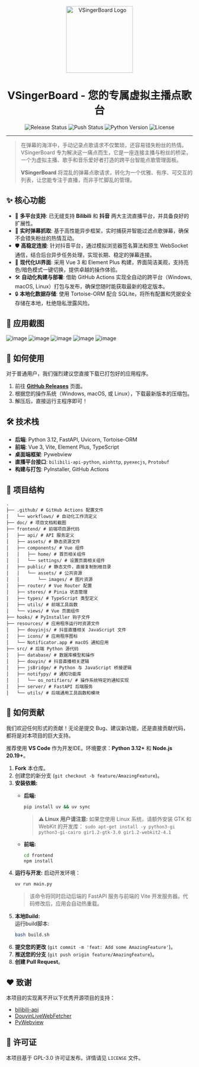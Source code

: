 <div align="center">
  <img src="doc/634-.jpg" width="180" height="180" alt="VSingerBoard Logo">
  <br>
</div>

<div align="center">

# VSingerBoard - 您的专属虚拟主播点歌台

![Release Status](https://github.com/zangxx66/VSingerBoard/actions/workflows/release.yml/badge.svg) ![Push Status](https://github.com/zangxx66/VSingerBoard/actions/workflows/push.yml/badge.svg) ![Python Version](https://img.shields.io/badge/python-3.12-blue.svg) ![License](https://img.shields.io/badge/license-GPL--3.0-green.svg)

</div>

---

> 在弹幕的海洋中，手动记录点歌请求不仅繁琐，还容易错失粉丝的热情。VSingerBoard 专为解决这一痛点而生，它是一座连接主播与粉丝的桥梁，一个为虚拟主播、歌手和音乐爱好者打造的跨平台智能点歌管理面板。
> 
> **VSingerBoard** 将混乱的弹幕点歌请求，转化为一个优雅、有序、可交互的列表，让您能专注于直播，而非手忙脚乱的管理。

## ✨ 核心功能

- 🎤 **多平台支持**: 已无缝支持 **Bilibili** 和 **抖音** 两大主流直播平台，并具备良好的扩展性。
- 🚀 **实时弹幕抓取**: 基于高性能异步框架，实时捕获并智能过滤点歌弹幕，确保不会错失粉丝的热情互动。
- 🛡️ **高稳定连接**: 针对抖音平台，通过模拟浏览器签名算法和原生 WebSocket 通信，结合后台异步任务处理，实现长期、稳定的弹幕连接。
- 🎨 **现代化UI界面**: 采用 Vue 3 和 Element Plus 构建，界面简洁美观，支持亮色/暗色模式一键切换，提供卓越的操作体验。
- 🛠️ **自动化构建与部署**: 借助 GitHub Actions 实现全自动的跨平台（Windows, macOS, Linux）打包与发布，确保您随时能获取最新的稳定版本。
- 🔒 **本地化数据存储**: 使用 Tortoise-ORM 配合 SQLite，将所有配置和凭据安全存储在本地，杜绝隐私泄露风险。

## 📸 应用截图

![image](doc/1.png)
![image](doc/2.png)
![image](doc/3.png)
![image](doc/4.png)
![image](doc/5.png)

## 🚀 如何使用

对于普通用户，我们强烈建议您直接下载已打包好的应用程序。

1.  前往 [**GitHub Releases**](https://github.com/zangxx66/VSingerBoard/releases/latest) 页面。
2.  根据您的操作系统（Windows, macOS, 或 Linux），下载最新版本的压缩包。
3.  解压后，直接运行主程序即可！

## 🛠️ 技术栈

- **后端**: Python 3.12, FastAPI, Uvicorn, Tortoise-ORM
- **前端**: Vue 3, Vite, Element Plus, TypeScript
- **桌面端框架**: Pywebview
- **直播平台接口**: `bilibili-api-python`, `aiohttp`, `pyexecjs`, `Protobuf`
- **构建与打包**: PyInstaller, GitHub Actions

## 📂 项目结构

```
.
├── .github/ # GitHub Actions 配置文件
│   └── workflows/ # 自动化工作流定义
├── doc/ # 项目文档和截图
├── frontend/ # 前端项目源代码
│   ├── api/ # API 服务定义
│   ├── assets/ # 静态资源文件
│   ├── components/ # Vue 组件
│   │   ├── home/ # 首页相关组件
│   │   └── settings/ # 设置页面相关组件
│   ├── public/ # 静态文件，直接复制到根目录
│   │   └── assets/ # 公共资源
│   │       └── images/ # 图片资源
│   ├── router/ # Vue Router 配置
│   ├── stores/ # Pinia 状态管理
│   ├── types/ # TypeScript 类型定义
│   ├── utils/ # 前端工具函数
│   └── views/ # Vue 页面组件
├── hooks/ # PyInstaller 钩子文件
├── resources/ # 应用程序运行时资源文件
│   ├── douyinjs/ # 抖音直播相关 JavaScript 文件
│   ├── icons/ # 应用程序图标
│   └── Notificator.app # macOS 通知应用
├── src/ # 后端 Python 源代码
│   ├── database/ # 数据库模型和操作
│   ├── douyin/ # 抖音直播相关逻辑
│   ├── jsBridge/ # Python 与 JavaScript 桥接逻辑
│   ├── notifypy/ # 通知功能库
│   │   └── os_notifiers/ # 操作系统特定的通知实现
│   ├── server/ # FastAPI 后端服务
│   └── utils/ # 后端通用工具函数和模块
```

## 🤝 如何贡献

我们欢迎任何形式的贡献！无论是提交 Bug、建议新功能，还是直接贡献代码，都将是对本项目的巨大支持。

推荐使用 **VS Code** 作为开发IDE。环境要求：**Python 3.12+** 和 **Node.js 20.19+**。

1.  **Fork** 本仓库。
2.  创建您的新分支 (`git checkout -b feature/AmazingFeature`)。
3.  **安装依赖:**
    - **后端:**
      ```bash
      pip install uv && uv sync
      ```
      > **⚠️ Linux 用户请注意:**
      > 如果您使用 Linux 系统，请额外安装 GTK 和 WebKit 的开发库：
      > `sudo apt-get install -y python3-gi python3-gi-cairo gir1.2-gtk-3.0 gir1.2-webkit2-4.1`

    - **前端:**
      ```bash
      cd frontend
      npm install
      ```
4.  **运行与开发:**
    启动开发环境：
    ```bash
    uv run main.py
    ```
    > 该命令将同时启动后端的 FastAPI 服务与前端的 Vite 开发服务器。代码修改后，应用会自动热重载。
5.  **本地Build:**  
    运行build脚本:  
    ```bash  
    bash build.sh
    ```  
6.  **提交您的更改** (`git commit -m 'feat: Add some AmazingFeature'`)。
7.  **推送您的分支** (`git push origin feature/AmazingFeature`)。
8.  **创建 Pull Request**。

## ❤️ 致谢

本项目的实现离不开以下优秀开源项目的支持：

- [bilibili-api](https://github.com/Nemo2011/bilibili-api)
- [DouyinLiveWebFetcher](https://github.com/saermart/DouyinLiveWebFetcher)
- [PyWebview](https://github.com/r0x0r/pywebview)

## 📄 许可证

本项目基于 GPL-3.0 许可证发布。详情请见 `LICENSE` 文件。